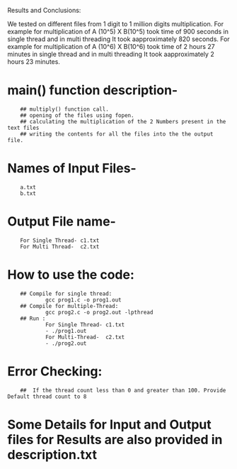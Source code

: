 Results and Conclusions:

We tested on different files from 1 digit to 1 million digits multiplication.
For example for multiplication of A (10^5) X B(10^5) took time of 900 seconds in single thread and in multi threading 
It took aapproximately 820 seconds.
For example for multiplication of A (10^6) X B(10^6) took time of 2 hours 27 minutes in single thread and in multi threading It took aapproximately 2 hours 23 minutes.



# main() function description-
        ## multiply() function call.
        ## opening of the files using fopen.
        ## calculating the multiplication of the 2 Numbers present in the text files
        ## writing the contents for all the files into the the output file.

# Names of Input Files-
        a.txt
        b.txt 
       

# Output File name-
        For Single Thread- c1.txt
        For Multi Thread-  c2.txt


# How to use the code:
        ## Compile for single thread:
                gcc prog1.c -o prog1.out
        ## Compile for multiple-Thread:
                gcc prog2.c -o prog2.out -lpthread
        ## Run :
                For Single Thread- c1.txt
                - ./prog1.out 
                For Multi-Thread-  c2.txt
                - ./prog2.out 
                

# Error Checking:
        ##  If the thread count less than 0 and greater than 100. Provide Default thread count to 8

# Some Details for Input and Output files for Results are also provided in description.txt
